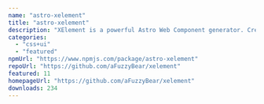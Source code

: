 ```yaml
---
name: "astro-xelement"
title: "astro-xelement"
description: "XElement is a powerful Astro Web Component generator. Create your own Astro compliant Web Components using only HTML Elements with additional Client-Side JS/TS interactivity sprinkled into the Element."
categories:
  - "css+ui"
  - "featured"
npmUrl: "https://www.npmjs.com/package/astro-xelement"
repoUrl: "https://github.com/aFuzzyBear/xelement"
featured: 11
homepageUrl: "https://github.com/aFuzzyBear/xelement"
downloads: 234
---
```

